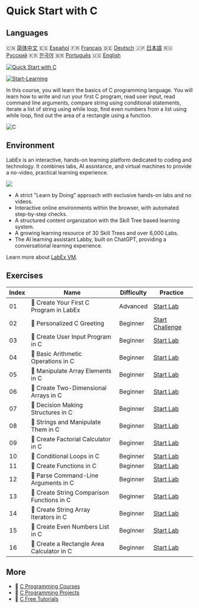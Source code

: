 # Quick Start with C

## Languages

🇨🇳 [简体中文](README_zh.md) 🇪🇸 [Español](README_es.md) 🇫🇷 [Français](README_fr.md) 🇩🇪 [Deutsch](README_de.md) 🇯🇵 [日本語](README_ja.md) 🇷🇺 [Русский](README_ru.md) 🇰🇷 [한국어](README_ko.md) 🇧🇷 [Português](README_pt.md) 🇺🇸 [English](README.md) 

[![Quick Start with C](https://cover-creator.labex.io/quick-start-with-c.png)](https://labex.io/courses/quick-start-with-c)

[![Start-Learning](https://img.shields.io/badge/Start-Learning-whitesmoke?style=for-the-badge)](https://labex.io/courses/quick-start-with-c)

In this course, you will learn the basics of C programming language. You will learn how to write and run your first C program, read user input, read command line arguments, compare string using conditional statements, iterate a list of string using while loop, find even numbers from a list using while loop, find out the area of a rectangle using a function.

![C](https://img.shields.io/badge/C-whitesmoke?style=for-the-badge&logo=c)


## Environment

LabEx is an interactive, hands-on learning platform dedicated to coding and technology. It combines labs, AI assistance, and virtual machines to provide a no-video, practical learning experience.

![](https://tutorial-screenshot.getvm.io/images/vm-1725247253.png)

- A strict "Learn by Doing" approach with exclusive hands-on labs and no videos.
- Interactive online environments within the browser, with automated step-by-step checks.
- A structured content organization with the Skill Tree based learning system.
- A growing learning resource of 30 Skill Trees and over 6,000 Labs.
- The AI learning assistant Labby, built on ChatGPT, providing a conversational learning experience.

Learn more about [LabEx VM](https://support.labex.io/using-labex/virtual-machine).

## Exercises

|   Index | Name                                       | Difficulty   | Practice                                                                                                            |
|---------|--------------------------------------------|--------------|---------------------------------------------------------------------------------------------------------------------|
|      01 | 📖 Create Your First C Program in LabEx    | Advanced     | <a target='_blank' href='https://labex.io/tutorials/c-create-your-first-c-program-in-labex-438241'>Start Lab</a>    |
|      02 | 🎯 Personalized C Greeting                 | Beginner     | <a target='_blank' href='https://labex.io/tutorials/c-personalized-c-greeting-391828'>Start Challenge</a>           |
|      03 | 📖 Create User Input Program in C          | Beginner     | <a target='_blank' href='https://labex.io/tutorials/c-create-user-input-program-in-c-438242'>Start Lab</a>          |
|      04 | 📖 Basic Arithmetic Operations in C        | Beginner     | <a target='_blank' href='https://labex.io/tutorials/c-basic-arithmetic-operations-in-c-438262'>Start Lab</a>        |
|      05 | 📖 Manipulate Array Elements in C          | Beginner     | <a target='_blank' href='https://labex.io/tutorials/c-manipulate-array-elements-in-c-438261'>Start Lab</a>          |
|      06 | 📖 Create Two-Dimensional Arrays in C      | Beginner     | <a target='_blank' href='https://labex.io/tutorials/c-create-two-dimensional-arrays-in-c-438259'>Start Lab</a>      |
|      07 | 📖 Decision Making Structures in C         | Beginner     | <a target='_blank' href='https://labex.io/tutorials/c-decision-making-structures-in-c-438255'>Start Lab</a>         |
|      08 | 📖 Strings and Manipulate Them in C        | Beginner     | <a target='_blank' href='https://labex.io/tutorials/c-strings-and-manipulate-them-in-c-438258'>Start Lab</a>        |
|      09 | 📖 Create Factorial Calculator in C        | Beginner     | <a target='_blank' href='https://labex.io/tutorials/c-create-factorial-calculator-in-c-438256'>Start Lab</a>        |
|      10 | 📖 Conditional Loops in C                  | Beginner     | <a target='_blank' href='https://labex.io/tutorials/c-conditional-loops-in-c-438260'>Start Lab</a>                  |
|      11 | 📖 Create Functions in C                   | Beginner     | <a target='_blank' href='https://labex.io/tutorials/c-create-functions-in-c-438257'>Start Lab</a>                   |
|      12 | 📖 Parse Command-Line Arguments in C       | Beginner     | <a target='_blank' href='https://labex.io/tutorials/c-parse-command-line-arguments-in-c-438243'>Start Lab</a>       |
|      13 | 📖 Create String Comparison Functions in C | Beginner     | <a target='_blank' href='https://labex.io/tutorials/c-create-string-comparison-functions-in-c-438244'>Start Lab</a> |
|      14 | 📖 Create String Array Iterators in C      | Beginner     | <a target='_blank' href='https://labex.io/tutorials/c-create-string-array-iterators-in-c-438245'>Start Lab</a>      |
|      15 | 📖 Create Even Numbers List in C           | Beginner     | <a target='_blank' href='https://labex.io/tutorials/c-create-even-numbers-list-in-c-438246'>Start Lab</a>           |
|      16 | 📖 Create a Rectangle Area Calculator in C | Beginner     | <a target='_blank' href='https://labex.io/tutorials/c-create-a-rectangle-area-calculator-in-c-438247'>Start Lab</a> |

## More

- 🔗 [C Programming Courses](https://github.com/labex-labs/awesome-programming-courses)
- 🔗 [C Programming Projects](https://github.com/labex-labs/awesome-programming-projects)
- 🔗 [C Free Tutorials](https://github.com/labex-labs/c-free-tutorials)

